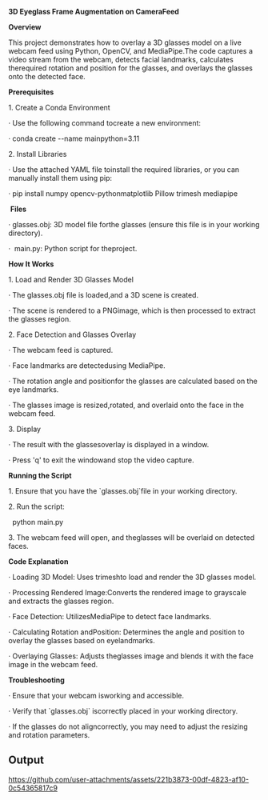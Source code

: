 **3D Eyeglass Frame Augmentation on CameraFeed**

**Overview**

This project demonstrates how to overlay a 3D glasses model on a live webcam feed using Python, OpenCV, and MediaPipe.The code captures a video stream from the webcam, detects facial landmarks, calculates therequired rotation and position for the glasses, and overlays the glasses onto the detected face.

**Prerequisites**

1\. Create a Conda Environment

· Use the following command tocreate a new environment:

· conda create --name mainpython=3.11

2\. Install Libraries

· Use the attached YAML file toinstall the required libraries, or you can manually install them using pip:

· pip install numpy opencv-pythonmatplotlib Pillow trimesh mediapipe

 **Files**

· glasses.obj: 3D model file forthe glasses (ensure this file is in your working directory).

·  main.py: Python script for theproject.

**How It Works**

1\. Load and Render 3D Glasses Model

· The glasses.obj file is loaded,and a 3D scene is created.

· The scene is rendered to a PNGimage, which is then processed to extract the glasses region.

2\. Face Detection and Glasses Overlay

· The webcam feed is captured.

· Face landmarks are detectedusing MediaPipe.

· The rotation angle and positionfor the glasses are calculated based on the eye landmarks.

· The glasses image is resized,rotated, and overlaid onto the face in the webcam feed.

3\. Display

· The result with the glassesoverlay is displayed in a window.

· Press 'q' to exit the windowand stop the video capture.

**Running the Script**

1\. Ensure that you have the \`glasses.obj\`file in your working directory.

2\. Run the script:

  python main.py

3\. The webcam feed will open, and theglasses will be overlaid on detected faces.

**Code Explanation**

· Loading 3D Model: Uses trimeshto load and render the 3D glasses model.

· Processing Rendered Image:Converts the rendered image to grayscale and extracts the glasses region.

· Face Detection: UtilizesMediaPipe to detect face landmarks.

· Calculating Rotation andPosition: Determines the angle and position to overlay the glasses based on eyelandmarks.

· Overlaying Glasses: Adjusts theglasses image and blends it with the face image in the webcam feed.

**Troubleshooting**

· Ensure that your webcam isworking and accessible.

· Verify that \`glasses.obj\` iscorrectly placed in your working directory.

· If the glasses do not aligncorrectly, you may need to adjust the resizing and rotation parameters.
## Output



https://github.com/user-attachments/assets/221b3873-00df-4823-af10-0c54365817c9



